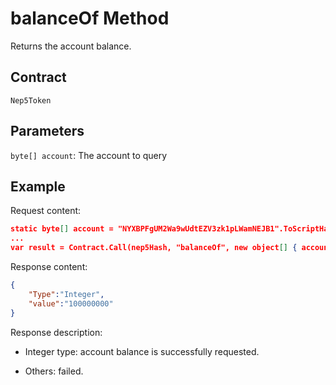 # balanceOf Method

Returns the account balance.

## Contract

	Nep5Token

## Parameters

`byte[] account`: The account to query

## Example

Request content:

```json
static byte[] account = "NYXBPFgUM2Wa9wUdtEZV3zk1pLWamNEJB1".ToScriptHash();
...
var result = Contract.Call(nep5Hash, "balanceOf", new object[] { account });
```

Response content:

```json
{
	"Type":"Integer",
	"value":"100000000"
}
```

Response description:

- Integer type: account balance is successfully requested.

- Others: failed.
